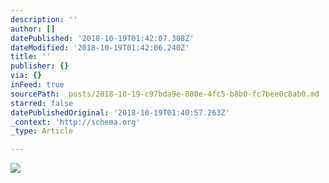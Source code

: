 ```yaml
---
description: ''
author: []
datePublished: '2018-10-19T01:42:07.308Z'
dateModified: '2018-10-19T01:42:06.240Z'
title: ''
publisher: {}
via: {}
inFeed: true
sourcePath: _posts/2018-10-19-c97bda9e-880e-4fc5-b8b0-fc7bee0c8ab0.md
starred: false
datePublishedOriginal: '2018-10-19T01:40:57.263Z'
_context: 'http://schema.org'
_type: Article

---
```

![](https://the-grid-user-content.s3-us-west-2.amazonaws.com/df782001-6357-402d-9393-bd95ce0ad3db.jpg)